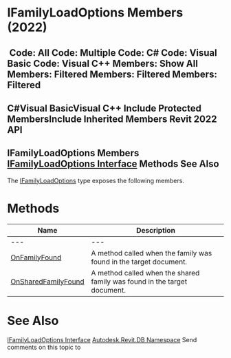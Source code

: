 # IFamilyLoadOptions Members (2022)

﻿
 Code: All Code: Multiple Code: C# Code: Visual Basic Code: Visual C++  Members: Show All Members: Filtered Members: Filtered Members: Filtered   
---  
C#Visual BasicVisual C++
Include Protected MembersInclude Inherited Members
Revit 2022 API  
---  
IFamilyLoadOptions Members  
[IFamilyLoadOptions Interface](d447ed92-74e1-2125-dd0a-38a5ae85ce53.md "IFamilyLoadOptions Interface") Methods See Also  
---  
The [IFamilyLoadOptions](d447ed92-74e1-2125-dd0a-38a5ae85ce53.md "IFamilyLoadOptions Interface") type exposes the following members.
# Methods
| Name | Description |
| --- | --- |
| --- | --- | --- |
| [OnFamilyFound](515baa3b-3a13-bb28-6c94-a84651b4dbfb.md "OnFamilyFound Method") | A method called when the family was found in the target document. |
| [OnSharedFamilyFound](7bb3a582-a7c0-1f3d-ebe3-33a1bfa443fc.md "OnSharedFamilyFound Method") | A method called when the shared family was found in the target document. |

# See Also
[IFamilyLoadOptions Interface](d447ed92-74e1-2125-dd0a-38a5ae85ce53.md "IFamilyLoadOptions Interface")
[Autodesk.Revit.DB Namespace](87546ba7-461b-c646-cbb1-2cb8f5bff8b2.md "Autodesk.Revit.DB Namespace")
Send comments on this topic to 